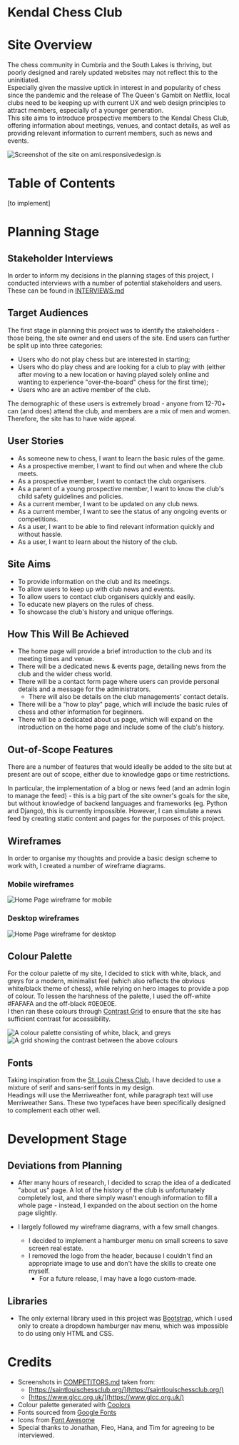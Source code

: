 # Kendal Chess Club

# Site Overview

The chess community in Cumbria and the South Lakes is thriving, but poorly designed and rarely updated websites may not reflect this to the uninitiated.  
Especially given the massive uptick in interest in and popularity of chess since the pandemic and the release of The Queen's Gambit on Netflix, local clubs need to be keeping up with current UX and web design principles to attract members, especially of a younger generation.  
This site aims to introduce prospective members to the Kendal Chess Club, offering information about meetings, venues, and contact details, as well as providing relevant information to current members, such as news and events.

![Screenshot of the site on ami.responsivedesign.is](docs/images/screenshots/am-i-responsive-screenshot.png)

# Table of Contents

[to implement]

# Planning Stage

## Stakeholder Interviews  

In order to inform my decisions in the planning stages of this project, I conducted interviews with a number of potential stakeholders and users. These can be found in [INTERVIEWS.md](docs/INTERVIEWS.md)

## Target Audiences

The first stage in planning this project was to identify the stakeholders - those being, the site owner and end users of the site. End users can further be split up into three categories: 
- Users who do not play chess but are interested in starting;
- Users who do play chess and are looking for a club to play with (either after moving to a new location or having played solely online and wanting to experience "over-the-board" chess for the first time);
- Users who are an active member of the club.  

The demographic of these users is extremely broad - anyone from 12-70+ can (and does) attend the club, and members are a mix of men and women. Therefore, the site has to have wide appeal.  

## User Stories

- As someone new to chess, I want to learn the basic rules of the game. 
- As a prospective member, I want to find out when and where the club meets.
- As a prospective member, I want to contact the club organisers.
- As a parent of a young prospective member, I want to know the club's child safety guidelines and policies.
- As a current member, I want to be updated on any club news.
- As a current member, I want to see the status of any ongoing events or competitions.
- As a user, I want to be able to find relevant information quickly and without hassle. 
- As a user, I want to learn about the history of the club.   

## Site Aims

- To provide information on the club and its meetings.
- To allow users to keep up with club news and events.
- To allow users to contact club organisers quickly and easily.
- To educate new players on the rules of chess.
- To showcase the club's history and unique offerings.

## How This Will Be Achieved

- The home page will provide a brief introduction to the club and its meeting times and venue.
- There will be a dedicated news & events page, detailing news from the club and the wider chess world.
- There will be a contact form page where users can provide personal details and a message for the administrators.
    - There will also be details on the club managements' contact details.
- There will be a "how to play" page, which will include the basic rules of chess and other information for beginners.
- There will be a dedicated about us page, which will expand on the introduction on the home page and include some of the club's history.

## Out-of-Scope Features

There are a number of features that would ideally be added to the site but at present are out of scope, either due to knowledge gaps or time restrictions.

In particular, the implementation of a blog or news feed (and an admin login to manage the feed) - this is a big part of the site owner's goals for the site, but without knowledge of backend languages and frameworks (eg. Python and Django), this is currently impossible. However, I can simulate a news feed by creating static content and pages for the purposes of this project.

## Wireframes

In order to organise my thoughts and provide a basic design scheme to work with, I created a number of wireframe diagrams.  

### Mobile wireframes
![Home Page wireframe for mobile](docs/images/wireframes/homepage-mobile.png)

### Desktop wireframes
![Home Page wireframe for desktop](docs/images/wireframes/homepage-desktop.png)

## Colour Palette

For the colour palette of my site, I decided to stick with white, black, and greys for a modern, minimalist feel (which also reflects the obvious white/black theme of chess), while relying on hero images to provide a pop of colour. To lessen the harshness of the palette, I used the off-white #FAFAFA and the off-black #0E0E0E.  
I then ran these colours through [Contrast Grid](https://contrast-grid.eightshapes.com/?version=1.1.0&background-colors=&foreground-colors=%23FAFAFA%0D%0A%23CCCCCC%0D%0A%232B2B2B%0D%0A%230E0E0E&es-color-form__tile-size=compact&es-color-form__show-contrast=aaa&es-color-form__show-contrast=aa&es-color-form__show-contrast=aa18&es-color-form__show-contrast=dnp) to ensure that the site has sufficient contrast for accessibility.

![A colour palette consisting of white, black, and greys](docs/images/colour-palette.png)
![A grid showing the contrast between the above colours](docs/images/contrast-grid.png)

## Fonts

Taking inspiration from the [St. Louis Chess Club](https://saintlouischessclub.org/), I have decided to use a mixture of serif and sans-serif fonts in my design.  
Headings will use the Merriweather font, while paragraph text will use Merriweather Sans. These two typefaces have been specifically designed to complement each other well.

# Development Stage

## Deviations from Planning

- After many hours of research, I decided to scrap the idea of a dedicated "about us" page. A lot of the history of the club is unfortunately completely lost, and there simply wasn't enough information to fill a whole page - instead, I expanded on the about section on the home page slightly.

- I largely followed my wireframe diagrams, with a few small changes.
    - I decided to implement a hamburger menu on small screens to save screen real estate.
    - I removed the logo from the header, because I couldn't find an appropriate image to use and don't have the skills to create one myself.
        - For a future release, I may have a logo custom-made.

## Libraries

- The only external library used in this project was [Bootstrap](https://getbootstrap.com/), which I used only to create a dropdown hamburger nav menu, which was impossible to do using only HTML and CSS.

# Credits

- Screenshots in [COMPETITORS.md](docs/COMPETITORS.md) taken from: 
    - [https://saintlouischessclub.org/](https://saintlouischessclub.org/) 
    - [https://www.glcc.org.uk/](https://www.glcc.org.uk/)
- Colour palette generated with [Coolors](https://coolors.co/?home)
- Fonts sourced from [Google Fonts](https://fonts.google.com/)
- Icons from [Font Awesome](https://fontawesome.com/)
- Special thanks to Jonathan, Fleo, Hana, and Tim for agreeing to be interviewed.